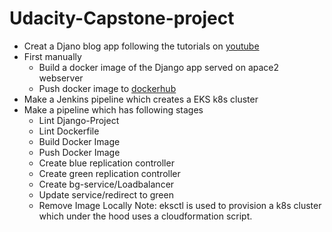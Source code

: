 # Udacity-Capstone-project


* Creat a Djano blog app following the tutorials on [youtube]([https://www.youtube.com/watch?v=UmljXZIypDc&list=PL-osiE80TeTtoQCKZ03TU5fNfx2UY6U4p])
* First manually
  * Build a docker image of the Django app served on apace2 webserver 
  * Push docker image to [dockerhub]([https://hub.docker.com/repository/docker/irtaza06/linuxls])
* Make a Jenkins pipeline which creates a EKS k8s cluster
* Make a pipeline which has following stages
  * Lint Django-Project
  * Lint Dockerfile
  * Build Docker Image
  * Push Docker Image
  * Create blue replication controller
  * Create green replication controller
  * Create bg-service/Loadbalancer
  * Update service/redirect to green
  * Remove Image Locally
Note: eksctl is used to provision a k8s cluster which under the hood uses a cloudformation script. 
